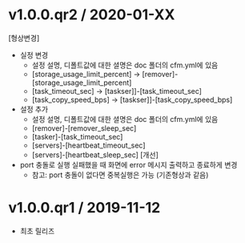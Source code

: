 v1.0.0.qr2 / 2020-01-XX
===================
[형상변경]
  * 실정 변경
    * 설정 설명, 디폴트값에 대한 셜명은 doc 폴더의 cfm.yml에 있음
    * [storage_usage_limit_percent] -> [remover]-[storage_usage_limit_percent]
    * [task_timeout_sec] -> [taskser]]-[task_timeout_sec]
    * [task_copy_speed_bps] -> [taskser]]-[task_copy_speed_bps]
  * 설정 추가
    * 설정 설명, 디폴트값에 대한 셜명은 doc 폴더의 cfm.yml에 있음
    * [remover]-[remover_sleep_sec]
    * [tasker]-[task_timeout_sec]
    * [servers]-[heartbeat_timeout_sec]
    * [servers]-[heartbeat_sleep_sec]
[개선]
  * port 충돌로 실행 실패했을 때 화면에 error 메시지 출력하고 종료하게 변경
    * 참고: port  충돌이 없다면 중복실행은 가능 (기존형상과 같음)

v1.0.0.qr1 / 2019-11-12
===================
* 최초 릴리즈

